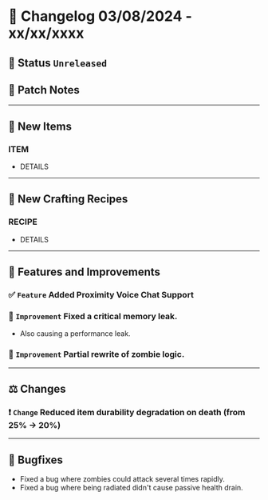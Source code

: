 # :bookmark_tabs:  Changelog 03/08/2024 - xx/xx/xxxx

## :red_circle: Status `Unreleased`
<!-- ## :green_circle: Status `Released` -->

## :speech_balloon: Patch Notes

________

## :gun: New Items

### ITEM
- DETAILS

________

## :thread: New Crafting Recipes

### RECIPE
- DETAILS

________

## :loudspeaker: Features and Improvements


### :white_check_mark: `Feature` Added Proximity Voice Chat Support

### :arrow_up_small: `Improvement` Fixed a critical memory leak.
- Also causing a performance leak.

### :arrow_up_small: `Improvement` Partial rewrite of zombie logic.

________

## :balance_scale: Changes

### :exclamation: `Change` Reduced item durability degradation on death (from 25% -> 20%)

________

## :bug: Bugfixes
- Fixed a bug where zombies could attack several times rapidly.
- Fixed a bug where being radiated didn't cause passive health drain.
